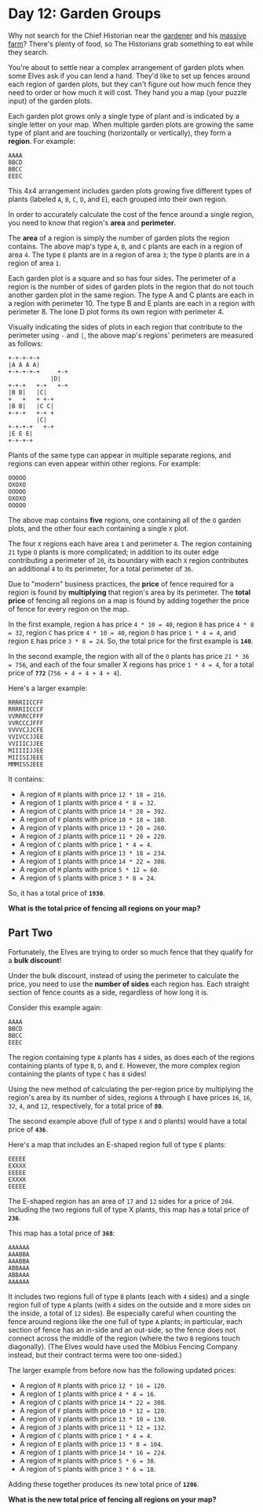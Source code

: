 # Day 12: Garden Groups

Why not search for the Chief Historian near the [gardener](https://adventofcode.com/2023/day/5) and his [massive farm](https://adventofcode.com/2023/day/21)? There's plenty of food, so The Historians grab something to eat while they search.

You're about to settle near a complex arrangement of garden plots when some Elves ask if you can lend a hand. They'd like to set up fences around each region of garden plots, but they can't figure out how much fence they need to order or how much it will cost. They hand you a map (your puzzle input) of the garden plots.

Each garden plot grows only a single type of plant and is indicated by a single letter on your map. When multiple garden plots are growing the same type of plant and are touching (horizontally or vertically), they form a **region**. For example:

    AAAA
    BBCD
    BBCC
    EEEC

This 4x4 arrangement includes garden plots growing five different types of plants (labeled `A`, `B`, `C`, `D`, and `E`), each grouped into their own region.

In order to accurately calculate the cost of the fence around a single region, you need to know that region's **area** and **perimeter**.

The **area** of a region is simply the number of garden plots the region contains. The above map's type `A`, `B`, and `C` plants are each in a region of area `4`. The type `E` plants are in a region of area `3`; the type `D` plants are in a region of area `1`.

Each garden plot is a square and so has four sides. The perimeter of a region is the number of sides of garden plots in the region that do not touch another garden plot in the same region. The type A and C plants are each in a region with perimeter 10. The type B and E plants are each in a region with perimeter 8. The lone D plot forms its own region with perimeter 4.

Visually indicating the sides of plots in each region that contribute to the perimeter using `-` and `|`, the above map's regions' perimeters are measured as follows:

    +-+-+-+-+
    |A A A A|
    +-+-+-+-+     +-+
                |D|
    +-+-+   +-+   +-+
    |B B|   |C|
    +   +   + +-+
    |B B|   |C C|
    +-+-+   +-+ +
            |C|
    +-+-+-+   +-+
    |E E E|
    +-+-+-+

Plants of the same type can appear in multiple separate regions, and regions can even appear within other regions. For example:

    OOOOO
    OXOXO
    OOOOO
    OXOXO
    OOOOO

The above map contains **five** regions, one containing all of the `O` garden plots, and the other four each containing a single `X` plot.

The four `X` regions each have area `1` and perimeter `4`. The region containing `21` type `O` plants is more complicated; in addition to its outer edge contributing a perimeter of `20`, its boundary with each `X` region contributes an additional `4` to its perimeter, for a total perimeter of `36`.

Due to "modern" business practices, the **price** of fence required for a region is found by **multiplying** that region's area by its perimeter. The **total price** of fencing all regions on a map is found by adding together the price of fence for every region on the map.

In the first example, region `A` has price `4 * 10 = 40`, region `B` has price `4 * 8 = 32`, region `C` has price `4 * 10 = 40`, region `D` has price `1 * 4 = 4`, and region `E` has price `3 * 8 = 24`. So, the total price for the first example is **`140`**.

In the second example, the region with all of the `O` plants has price `21 * 36 = 756`, and each of the four smaller X regions has price `1 * 4 = 4`, for a total price of **`772`** (`756 + 4 + 4 + 4 + 4`).

Here's a larger example:

    RRRRIICCFF
    RRRRIICCCF
    VVRRRCCFFF
    VVRCCCJFFF
    VVVVCJJCFE
    VVIVCCJJEE
    VVIIICJJEE
    MIIIIIJJEE
    MIIISIJEEE
    MMMISSJEEE

It contains:

* A region of `R` plants with price `12 * 18 = 216`.
* A region of `I` plants with price `4 * 8 = 32`.
* A region of `C` plants with price `14 * 28 = 392`.
* A region of `F` plants with price `10 * 18 = 180`.
* A region of `V` plants with price `13 * 20 = 260`.
* A region of `J` plants with price `11 * 20 = 220`.
* A region of `C` plants with price `1 * 4 = 4`.
* A region of `E` plants with price `13 * 18 = 234`.
* A region of `I` plants with price `14 * 22 = 308`.
* A region of `M` plants with price `5 * 12 = 60`.
* A region of `S` plants with price `3 * 8 = 24`.

So, it has a total price of **`1930`**.

**What is the total price of fencing all regions on your map?**

## Part Two

Fortunately, the Elves are trying to order so much fence that they qualify for a **bulk discount**!

Under the bulk discount, instead of using the perimeter to calculate the price, you need to use the **number of sides** each region has. Each straight section of fence counts as a side, regardless of how long it is.

Consider this example again:

    AAAA
    BBCD
    BBCC
    EEEC

The region containing type `A` plants has `4` sides, as does each of the regions containing plants of type `B`, `D`, and `E`. However, the more complex region containing the plants of type `C` has `8` sides!

Using the new method of calculating the per-region price by multiplying the region's area by its number of sides, regions `A` through `E` have prices `16`, `16`, `32`, `4`, and `12`, respectively, for a total price of **`80`**.

The second example above (full of type `X` and `O` plants) would have a total price of **`436`**.

Here's a map that includes an E-shaped region full of type `E` plants:

    EEEEE
    EXXXX
    EEEEE
    EXXXX
    EEEEE

The E-shaped region has an area of `17` and `12` sides for a price of `204`. Including the two regions full of type X plants, this map has a total price of **`236`**.

This map has a total price of **`368`**:

    AAAAAA
    AAABBA
    AAABBA
    ABBAAA
    ABBAAA
    AAAAAA

It includes two regions full of type `B` plants (each with `4` sides) and a single region full of type `A` plants (with `4` sides on the outside and `8` more sides on the inside, a total of `12` sides). Be especially careful when counting the fence around regions like the one full of type `A` plants; in particular, each section of fence has an in-side and an out-side, so the fence does not connect across the middle of the region (where the two `B` regions touch diagonally). (The Elves would have used the Möbius Fencing Company instead, but their contract terms were too one-sided.)

The larger example from before now has the following updated prices:

* A region of `R` plants with price `12 * 10 = 120`.
* A region of `I` plants with price `4 * 4 = 16`.
* A region of `C` plants with price `14 * 22 = 308`.
* A region of `F` plants with price `10 * 12 = 120`.
* A region of `V` plants with price `13 * 10 = 130`.
* A region of `J` plants with price `11 * 12 = 132`.
* A region of `C` plants with price `1 * 4 = 4`.
* A region of `E` plants with price `13 * 8 = 104`.
* A region of `I` plants with price `14 * 16 = 224`.
* A region of `M` plants with price `5 * 6 = 30`.
* A region of `S` plants with price `3 * 6 = 18`.

Adding these together produces its new total price of **`1206`**.

**What is the new total price of fencing all regions on your map?**